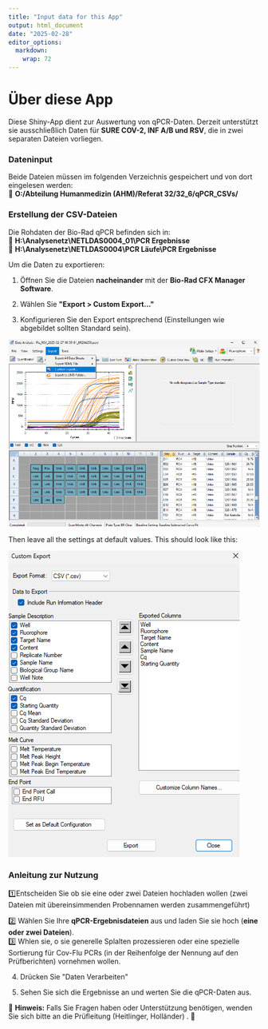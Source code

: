 ```yaml
---
title: "Input data for this App"
output: html_document
date: "2025-02-28"
editor_options: 
  markdown: 
    wrap: 72
---
```


# **Über diese App**

Diese Shiny-App dient zur Auswertung von qPCR-Daten. Derzeit unterstützt
sie ausschließlich Daten für **SURE COV-2, INF A/B und RSV**, die in
zwei separaten Dateien vorliegen.

### **Dateninput**

Beide Dateien müssen im folgenden Verzeichnis gespeichert und von dort
eingelesen werden:\
📂 **O:/Abteilung Humanmedizin (AHM)/Referat 32/32_6/qPCR_CSVs/**

### **Erstellung der CSV-Dateien**

Die Rohdaten der Bio-Rad qPCR befinden sich in:\
📂 **H:\\Analysenetz\\NETLDAS0004_01\\PCR Ergebnisse**\
📂 **H:\\Analysenetz\\NETLDAS0004\\PCR Läufe\\PCR Ergebnisse**

Um die Daten zu exportieren:

1.  Öffnen Sie die Dateien **nacheinander** mit der **Bio-Rad CFX
    Manager Software**.

2.  Wählen Sie **"Export \> Custom Export..."**

3.  Konfigurieren Sie den Export entsprechend (Einstellungen wie
    abgebildet sollten Standard sein).

![Figure 1](figure1.png)

Then leave all the settings at default values. This should look like
this:

![](figure2.png)

### **Anleitung zur Nutzung**

1️⃣Entscheiden Sie ob sie eine oder zwei Dateien hochladen wollen (zwei
Dateien mit übereinsimmenden Probennamen werden zusammengeführt)

2️⃣ Wählen Sie Ihre **qPCR-Ergebnisdateien** aus und laden Sie sie hoch
(**eine oder zwei Dateien**).\
3️⃣ Whlen sie, o sie generelle Splalten prozessieren oder eine spezielle
Sortierung für Cov-Flu PCRs (in der Reihenfolge der Nennung auf den
Prüfberichten) vornehmen wollen.

4. Drücken Sie "Daten Verarbeiten"

5. Sehen Sie sich die Ergebnisse an und werten Sie die qPCR-Daten aus.

📌 **Hinweis:** Falls Sie Fragen haben oder Unterstützung benötigen,
wenden Sie sich bitte an die Prüfleitung (Heitlinger, Holländer) . 🚀
